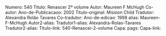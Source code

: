 Numero: 540
Titulo: Renascer 2º volume
Autor: Maureen F McHugh
Co-autor: 
Ano-de-Publicacaoo: 2002
Titulo-original: Mission Child
Tradutor: Alexandra Rolão Tavares
Co-tradutor: 
Ano-de-edicao: 1998
alias: Maureen-F-McHugh
Autor2-alias: 
Tradutor1-alias: Alexandra-Rolao-Tavares
Tradutor2-alias: 
Titulo-link: 540-Renascer-2-volume
Capa: 
pags: 
Capa-link: